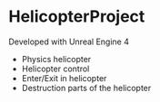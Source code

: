 # HelicopterProject

Developed with Unreal Engine 4
* Physics helicopter
* Helicopter control
* Enter/Exit in helicopter
* Destruction parts of the helicopter
